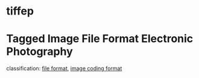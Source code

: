 # tiffep

# Tagged Image File Format Electronic Photography
classification: [file format](file.md), [image coding format](image.md)
